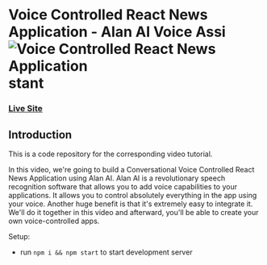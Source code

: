 # Voice Controlled React News Application - Alan AI Voice Assi![Voice Controlled React News Application](https://i.ibb.co/SVyK6Nh/Screenshot-2020-08-03-at-21-24-23.png)stant

### [Live Site](https://alan-news-app.netlify.app/)

## Introduction

This is a code repository for the corresponding video tutorial.

In this video, we're going to build a Conversational Voice Controlled React News Application using Alan AI. Alan AI is a revolutionary speech recognition software that allows you to add voice capabilities to your applications. It allows you to control absolutely everything in the app using your voice. Another huge benefit is that it's extremely easy to integrate it. We'll do it together in this video and afterward, you'll be able to create your own voice-controlled apps.

Setup:

- run ``npm i && npm start`` to start development server
